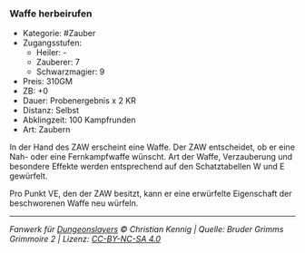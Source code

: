 ### Waffe herbeirufen

- Kategorie: #Zauber
- Zugangsstufen:
  - Heiler: -
  - Zauberer: 7
  - Schwarzmagier: 9
- Preis: 310GM
- ZB: +0
- Dauer: Probenergebnis x 2 KR
- Distanz: Selbst
- Abklingzeit: 100 Kampfrunden
- Art: Zaubern



In der Hand des ZAW erscheint eine Waffe. Der ZAW entscheidet, ob er eine Nah- oder eine Fernkampfwaffe wünscht. Art der Waffe, Verzauberung und besondere Effekte werden entsprechend auf den Schatztabellen W und E gewürfelt.

Pro Punkt VE, den der ZAW besitzt, kann er eine erwürfelte Eigenschaft der beschworenen Waffe neu würfeln.

---

_Fanwerk für [Dungeonslayers](https://www.dungeonslayers.net/) © Christian Kennig | Quelle: Bruder Grimms Grimmoire 2 | Lizenz: [CC-BY-NC-SA 4.0](https://creativecommons.org/licenses/by-nc-sa/4.0/deed.de)_
